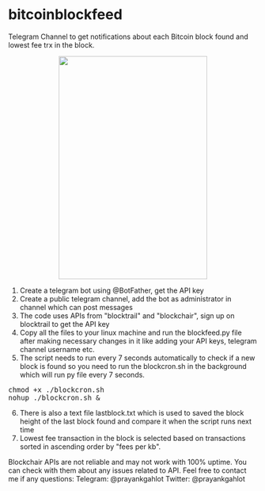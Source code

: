 # bitcoinblockfeed

Telegram Channel to get notifications about each Bitcoin block found and lowest fee trx in the block.

<p align="center"> <img src="https://github.com/prayank23/bitcoinblockfeed/blob/master/screenshot.jpg?raw=true" width="300" height="450"/> </p>



1. Create a telegram bot using @BotFather, get the API key
2. Create a public telegram channel, add the bot as administrator in channel which can post messages
3. The code uses APIs from "blocktrail" and "blockchair", sign up on blocktrail to get the API key
4. Copy all the files to your linux machine and run the blockfeed.py file after making necessary changes in it like adding your API keys, telegram channel username etc.
5. The script needs to run every 7 seconds automatically to check if a new block is found so you need to run the blockcron.sh in the background which will run py file every 7 seconds. 
<pre>chmod +x ./blockcron.sh
nohup ./blockcron.sh &</pre>
6. There is also a text file lastblock.txt which is used to saved the block height of the last block found and compare it when the script runs next time
7. Lowest fee transaction in the block is selected based on transactions sorted in ascending order by "fees per kb". 

Blockchair APIs are not reliable and may not work with 100% uptime. You can check with them about any issues related to API. Feel free to contact me if any questions: Telegram: @prayankgahlot Twitter: @prayankgahlot
